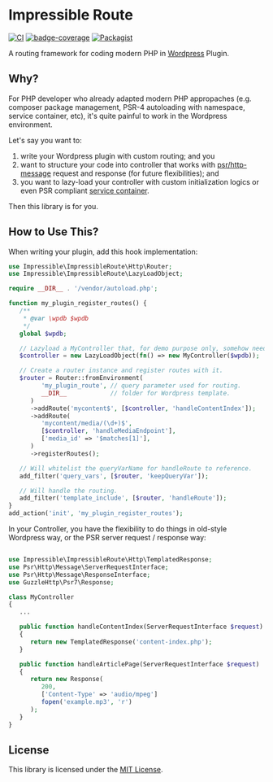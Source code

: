 # Impressible Route


[![CI][badge-ci]][link-ci] [![badge-coverage][badge-coverage]][link-coverage] [![Packagist][badge-packagist]][link-packagist]

A routing framework for coding modern PHP in [Wordpress](https://wordpress.org/) Plugin.

[badge-ci]: https://gitlab.com/impressible/impressible-route/badges/main/pipeline.svg?key_text=main
[link-ci]: https://gitlab.com/impressible/impressible-route/-/pipelines?page=1&ref=main&scope=branches
[badge-coverage]: https://gitlab.com/impressible/impressible-route/badges/main/coverage.svg
[link-coverage]: https://gitlab.com/impressible/impressible-route
[badge-packagist]: https://img.shields.io/packagist/v/impressible/impressible-route.svg
[link-packagist]: https://packagist.org/packages/impressible/impressible-route

## Why?

For PHP developer who already adapted modern PHP appropaches (e.g. composer
package management, PSR-4 autoloading with namespace, service container, etc),
it's quite painful to work in the Wordpress environment.

Let's say you want to:
1. write your Wordpress plugin with custom routing; and you
2. want to structure your code into controller that works with [psr/http-message][psr-http-message] request and response (for future flexibilities); and
3. you want to lazy-load your controller with custom initialization logics or
   even PSR compliant [service container][psr-container].

Then this library is for you.

## How to Use This?

When writing your plugin, add this hook implementation:

```php
use Impressible\ImpressibleRoute\Http\Router;
use Impressible\ImpressibleRoute\LazyLoadObject;

require __DIR__ . '/vendor/autoload.php';

function my_plugin_register_routes() {
   /**
    * @var \wpdb $wpdb
    */
   global $wpdb;

   // Lazyload a MyController that, for demo purpose only, somehow need to use wpdb.
   $controller = new LazyLoadObject(fn() => new MyController($wpdb));

   // Create a router instance and register routes with it.
   $router = Router::fromEnvironment(
         'my_plugin_route', // query parameter used for routing.
         __DIR__            // folder for Wordpress template.
      )
      ->addRoute('mycontent$', [$controller, 'handleContentIndex']);
      ->addRoute(
         'mycontent/media/(\d+)$',
         [$controller, 'handleMediaEndpoint'],
         ['media_id' => '$matches[1]'],
      )
      ->registerRoutes();

   // Will whitelist the queryVarName for handleRoute to reference.
   add_filter('query_vars', [$router, 'keepQueryVar']);

   // Will handle the routing.
   add_filter('template_include', [$router, 'handleRoute']);
}
add_action('init', 'my_plugin_register_routes');
```

In your Controller, you have the flexibility to do things in old-style
Wordpress way, or the PSR server request / response way:

```php

use Impressible\ImpressibleRoute\Http\TemplatedResponse;
use Psr\Http\Message\ServerRequestInterface;
use Psr\Http\Message\ResponseInterface;
use GuzzleHttp\Psr7\Response;

class MyController
{
   ...

   public function handleContentIndex(ServerRequestInterface $request)
   {
      return new TemplatedResponse('content-index.php');
   }

   public function handleArticlePage(ServerRequestInterface $request)
   {
      return new Response(
         200,
         ['Content-Type' => 'audio/mpeg']
         fopen('example.mp3', 'r')
      );
   }
}

```


## License

This library is licensed under the [MIT License](LICENSE.md).


[packagist]: https://packagist.org/
[psr-http-message]: https://packagist.org/packages/psr/http-message
[psr-container]: https://packagist.org/packages/psr/container
